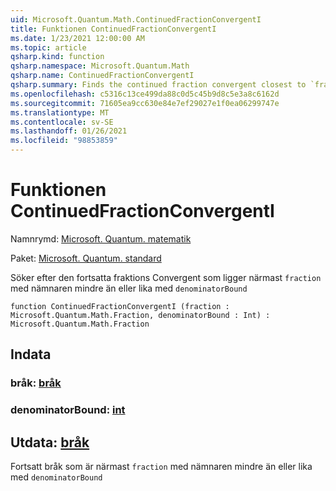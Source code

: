```yaml
---
uid: Microsoft.Quantum.Math.ContinuedFractionConvergentI
title: Funktionen ContinuedFractionConvergentI
ms.date: 1/23/2021 12:00:00 AM
ms.topic: article
qsharp.kind: function
qsharp.namespace: Microsoft.Quantum.Math
qsharp.name: ContinuedFractionConvergentI
qsharp.summary: Finds the continued fraction convergent closest to `fraction` with the denominator less or equal to `denominatorBound`
ms.openlocfilehash: c5316c13ce499da88c0d5c45b9d8c5e3a8c6162d
ms.sourcegitcommit: 71605ea9cc630e84e7ef29027e1f0ea06299747e
ms.translationtype: MT
ms.contentlocale: sv-SE
ms.lasthandoff: 01/26/2021
ms.locfileid: "98853859"
---
```

# <a name="continuedfractionconvergenti-function"></a>Funktionen ContinuedFractionConvergentI

Namnrymd: [Microsoft. Quantum. matematik](xref:Microsoft.Quantum.Math)

Paket: [Microsoft. Quantum. standard](https://nuget.org/packages/Microsoft.Quantum.Standard)


Söker efter den fortsatta fraktions Convergent som ligger närmast `fraction` med nämnaren mindre än eller lika med `denominatorBound`

```qsharp
function ContinuedFractionConvergentI (fraction : Microsoft.Quantum.Math.Fraction, denominatorBound : Int) : Microsoft.Quantum.Math.Fraction
```


## <a name="input"></a>Indata

### <a name="fraction--fraction"></a>bråk: [bråk](xref:Microsoft.Quantum.Math.Fraction)




### <a name="denominatorbound--int"></a>denominatorBound: [int](xref:microsoft.quantum.lang-ref.int)





## <a name="output--fraction"></a>Utdata: [bråk](xref:Microsoft.Quantum.Math.Fraction)

Fortsatt bråk som är närmast `fraction` med nämnaren mindre än eller lika med `denominatorBound`